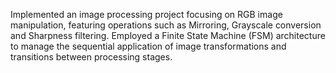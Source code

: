 Implemented an image processing project focusing on RGB image manipulation, featuring operations such as
Mirroring, Grayscale conversion and Sharpness filtering.
Employed a Finite State Machine (FSM) architecture to manage the sequential application of image transformations
and transitions between processing stages.
